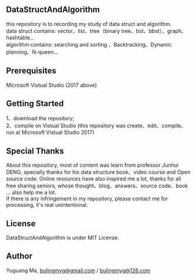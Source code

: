 ## DataStructAndAlgorithm 
this repository is to recording my study of data struct and algorithm.  
data struct contains: vector、list、tree（binary tree、bst、bbst）、graph、hashtable...  
algorithm contains: searching and sorting 、Backtracking、Dynamic planning、N-queen...

## Prerequisites
Microsoft Vistual Studio (2017 above)

## Getting Started
1、download the repository;  
2、compile on Vistual Studio (this repository was create、edit、compile、run at Microsoft Vistual Studio 2017)

## Special Thanks
About this repository, most of content was learn from professor Junhui DENG, specially thanks for his data structure book、video course and Open source code. Online resources have also inspired me a lot, thanks for all free sharing seniors, whose thought、blog、answers、source code、book ... also help me a lot.   
If there is any infringement in my repository, please contact me for processing, it's real unintentional.

## License
DataStructAndAlgorithm is under MIT License.

## Author
Yuguang Ma, bulingmyg@gmail.com / bulingmyg@126.com